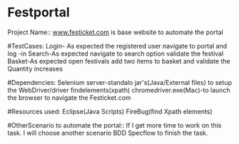 # Festportal
Project Name::
www.festicket.com is base website to automate the portal 

#TestCases:
Login- As expected the registered user navigate to portal and log -in
Search-As expected navigate to search option validate the festival 
Basket-As expected open festivals add two items to basket and validate the Quantity increases 

#Dependencies:
Selenium server-standalo jar's(Java/External files) to setup the WebDriver/driver findelements(xpath)
chromedriver.exe(Mac)-to launch the browser to navigate the  Festicket.com

#Resources used:
Eclipse(Java Scripts)
FireBug(find Xpath elements)

#OtherScenario to automate the portal::
If I get more time to work on this task. I will choose another scenario BDD Specflow to finish the task.
